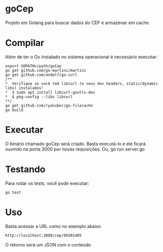 # goCep
Projeto em Golang para buscar dados do CEP e armazenar em cache 

# Compilar

Além de ter o Go instalado no sistema operacional é necessário executar:

	export GOPATH=/path/goCep
	go get github.com/go-martini/martini
	go get github.com/andelf/go-curl
	/** 
	*  Verifique se você tem libcurl (e seus dev headers, static/dynamic libs) instalados!
	*  $ sudo apt install libcurl-gnutls-dev 
	*  $ pkg-config --libs libcurl
	**/
	go get github.com/ryanuber/go-filecache
	go build

# Executar

O binário chamado goCep será criado. Basta executá-lo e ele ficará ouvindo na porta 3000 por novas requisições.
Ou,
	go run server.go

# Testando
Para rodar os tests, você pode executar:

	go test

# Uso

Basta acessar a URL como no exemplo abaixo

	http://localhost:3000/cep/89201405

O retorno será um JSON com o conteúdo 
